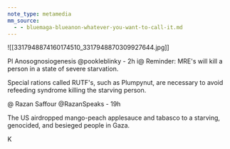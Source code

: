 ```yaml
---
note_type: metamedia
mm_source:
  - - bluemaga-blueanon-whatever-you-want-to-call-it.md
---
```


![[3317948874160174510_3317948870309927644.jpg]]

Pl Anosognosiogenesis @pookleblinky - 2h
i@ Reminder: MRE's will kill a person in a state of
severe starvation.

Special rations called RUTF's, such as
Plumpynut, are necessary to avoid refeeding
syndrome killing the starving person.

@ Razan Saffour @RazanSpeaks - 19h

The US airdropped mango-peach
applesauce and tabasco to a starving,
genocided, and besieged people in Gaza.

K


